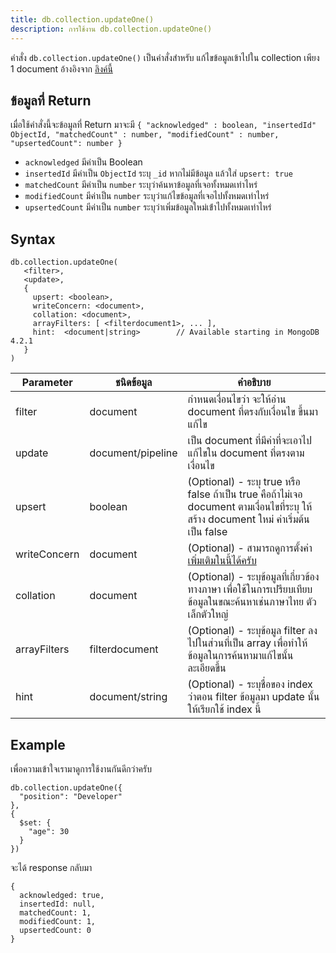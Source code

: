 ```yaml
---
title: db.collection.updateOne()
description: การใช้งาน db.collection.updateOne()
---
```


คำสั่ง `db.collection.updateOne()` เป็นคำสั่งสำหรับ แก้ไขข้อมูลเข้าไปใน collection เพียง 1 document
อ้างอิงจาก [ลิงค์นี้](https://www.mongodb.com/docs/manual/reference/method/db.collection.updateOne/)

## ข้อมูลที่ Return

เมื่อใช้คำสั่งนี้จะข้อมูลที่ Return มาจะมี
`{ "acknowledged" : boolean, "insertedId" ObjectId, "matchedCount" : number, "modifiedCount" : number, "upsertedCount": number }`
- `acknowledged` มีค่าเป็น Boolean
- `insertedId` มีค่าเป็น `ObjectId` ระบุ `_id` หากไม่มีข้อมูล แล้วใส่ `upsert: true`
- `matchedCount` มีค่าเป็น `number` ระบุว่าค้นหาข้อมูลที่เจอทั้งหมดเท่าไหร่
- `modifiedCount` มีค่าเป็น `number` ระบุว่าแก้ไขข้อมูลที่เจอไปทั้งหมดเท่าไหร่
- `upsertedCount` มีค่าเป็น `number` ระบุว่าเพิ่มข้อมูลใหม่เข้่าไปทั้งหมดเท่าไหร่
## Syntax
```
db.collection.updateOne(
   <filter>,
   <update>,
   {
     upsert: <boolean>,
     writeConcern: <document>,
     collation: <document>,
     arrayFilters: [ <filterdocument1>, ... ],
     hint:  <document|string>        // Available starting in MongoDB 4.2.1
   }
)
```

| Parameter      | ชนิดข้อมูล     | คำอธิบาย               |
| -------------- | ----------- | --------------------- |
| filter         | document    | กำหนดเงื่อนไขว่า จะให้อ่าน document ที่ตรงกับเงื่อนไข ขึ้นมาแก้ไข                                                             |
| update         | document/pipeline | เป็น document ที่มีค่าที่จะเอาไปแก้ไขใน document ที่ตรงตามเงื่อนไข                                                     |
| upsert         | boolean           | (Optional) - ระบุ true หรือ false ถ้าเป็น true คือถ้าไม่เจอ document ตามเงื่อนไขที่ระบุ ให้ สร้าง document ใหม่ ค่าเริ่มต้นเป็น false  |
| writeConcern   | document          | (Optional) - สามารถดูการตั้งค่า [เพิ่มเติมในนี้ได้ครับ](https://www.mongodb.com/docs/manual/reference/write-concern/) |
| collation      | document          | (Optional) - ระบุข้อมูลที่เกี่ยวข้องทางภาษา เพื่อใช้ในการเปรียบเทียบข้อมูลในขณะค้นหาเช่นภาษาไทย ตัวเล็กตัวใหญ่                   |
| arrayFilters   | filterdocument    | (Optional) - ระบุข้อมูล filter ลงไปในส่วนที่เป็น array เพื่อทำให้ข้อมูลในการค้นหามาแก้ไขนั้นละเอียดขึ้น                        | 
| hint           | document/string   | (Optional) - ระบุชื่อของ index ว่าตอน filter ข้อมูลมา update นั้นให้เรียกใช้ index นี้                            |


## Example

เพื่อความเข้าใจเรามาดูการใช้งานกันดีกว่าครับ

```
db.collection.updateOne({
  "position": "Developer"
},
{
  $set: {
    "age": 30
  }
})
```

จะได้ response กลับมา

```
{
  acknowledged: true,
  insertedId: null,
  matchedCount: 1,
  modifiedCount: 1,
  upsertedCount: 0
}
```

